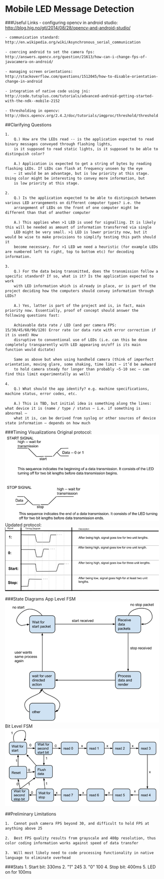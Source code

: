 # Mobile LED Message Detection

###Useful Links
	- configuring opencv in android studio: http://blog.hig.no/gtl/2014/08/28/opencv-and-android-studio/

	- communication standard: http://en.wikipedia.org/wiki/Asynchronous_serial_communication
	
	- coercing android to set the camera fps: http://answers.opencv.org/question/21613/how-can-i-change-fps-of-javacamera-on-android/

	- managing screen orientations: http://stackoverflow.com/questions/1512045/how-to-disable-orientation-change-in-android

	- integration of native code using jni: http://code.tutsplus.com/tutorials/advanced-android-getting-started-with-the-ndk--mobile-2152
	
	- thresholding in opencv: http://docs.opencv.org/2.4.2/doc/tutorials/imgproc/threshold/threshold.html

##Clarifying Questions
	
	1. 
		Q.) How are the LEDs read -- is the application expected to read binary messages conveyed through flashing lights, 
		is it supposed to read static lights, is it supposed to be able to distinguish color?

		A.) Application is expected to get a string of bytes by reading flashing LEDs. If LEDs can flash at frequency unseen by the eye 
		– it would be an advantage, but is low priority at this stage. Using color might be interesting to convey more information, but 
		is low priority at this stage.

	2. 
		Q.) Is the application expected to be able to distinguish between various LED arrangements on different computer types? i.e. the 
		arrangement of LEDs on the front of one computer might be different than that of another computer

		A.) This applies when >1 LED is used for signalling. It is likely this will be needed as amount of information transferred via single 
		LED might be very small. >1 LED is lower priority now, but it would be wise to make provisions to simplify testing this path should it 
		become necessary. For >1 LED we need a heuristic (for example LEDs are numbered left to right, top to bottom etc) for decoding information.

	3. 
		Q.) For the data being transmitted, does the transmission follow a specific standard? If so, what is it? Is the application expected to work 
		with LED information which is already in place, or is part of the project deciding how the computers should convey information through LEDs?

		A.) Yes, latter is part of the project and is, in fact, main priority now. Essentially, proof of concept should answer the following questions fast: 
 
		Achievable data rate / LED (and per camera FPS: 15/30/45/60/90/120) Error rate (or data rate with error correction if it is used) How 
		disruptive to conventional use of LEDs (i.e. can this be done completely transparently with LED appearing on/off is its main function would dictate)  
 
		Same as above but when using handheld camera (think of imperfect orientation, moving glare, some shaking, time limit – it’d be awkward 
		to hold camera steady for longer than probably ~5-10 sec – can find this limit experimentally as well)

	4. 
		Q.) What should the app identify? e.g. machine specifications, machine status, error codes, etc.

		A.) This is TBD, but initial idea is something along the lines: what device it is (name / type / status – i.e. if something is abnormal – 
		what it is, can be derived from syslog or other sources of device state information – depends on how much 

###Timing Visualizations
Original protocol:
![Timing Diagram](timingDOne.png)
Updated protocol:
![Updated Timing Diagram](updatedTimingD.png)

###State Diagrams
App Level FSM
![App Level FSM](appLevelFSM.png)
Bit Level FSM
![Bit Level FSM](bitLevelFSM.png)

##Preliminary Limitations

	1.	Cannot push camera FPS beyond 30, and difficult to hold FPS at anything above 25

	2.	Best FPS quality results from grayscale and 480p resolution, thus color coding information works against speed of data transfer

	3.	Will most likely need to code processing functionality in native language to eliminate overhead

###Stats
	1.	Start bit: 330ms
	2.	"1" 245
	3.	"0" 100
	4.	Stop bit: 400ms
	5.	LED on for 100ms

